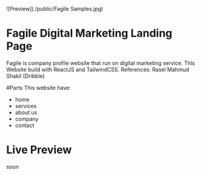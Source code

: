 ![Preview](./public/Fagile Samples.jpg)

# Fagile Digital Marketing Landing Page
Fagile is company profile website that run on digital marketing service. This Website build with ReactJS and TailwindCSS.
References: Rasel Mahmud Shakil (Dribble)

#Parts
This website have:
- home
- services
- about us
- company
- contact

# Live Preview
soon
